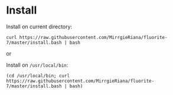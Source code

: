 # Install

Install on current directory:

```
curl https://raw.githubusercontent.com/MirrgieRiana/fluorite-7/master/install.bash | bash
```

or

Install on `/usr/local/bin`:

```
(cd /usr/local/bin; curl https://raw.githubusercontent.com/MirrgieRiana/fluorite-7/master/install.bash | bash)
```
